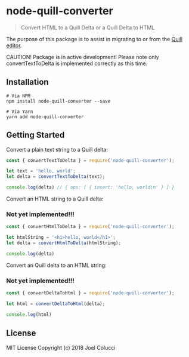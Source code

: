 # node-quill-converter
> Convert HTML to a Quill Delta or a Quill Delta to HTML

The purpose of this package is to assist in migrating to or from the [Quill editor](https://quilljs.com/).

CAUTION!
Package is in active development! Please note only convertTextToDelta is implemented correctly as this time.

## Installation
```
# Via NPM
npm install node-quill-converter --save

# Via Yarn
yarn add node-quill-converter
```

## Getting Started
Convert a plain text string to a Quill delta:
```js
const { convertTextToDelta } = require('node-quill-converter');

let text = 'hello, world';
let delta = convertTextToDelta(text);

console.log(delta) // { ops: [ { insert: 'hello, world\n' } ] }
```


Convert an HTML string to a Quill delta:
### Not yet implemented!!!
```js
const { convertHtmlToDelta } = require('node-quill-converter');

let htmlString = '<h1>hello, world</h1>';
let delta = convertHtmlToDelta(htmlString);

console.log(delta) 
```

Convert an Quill delta to an HTML string:
### Not yet implemented!!!
```js
const { convertDeltaToHtml } = require('node-quill-converter');

let html = convertDeltaToHtml(delta);

console.log(html) 
```

## License
MIT License Copyright (c) 2018 Joel Colucci